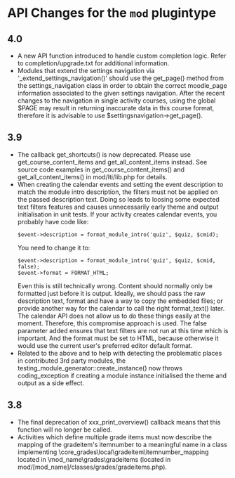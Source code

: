 # API Changes for the `mod` plugintype

## 4.0

- A new API function introduced to handle custom completion logic. Refer to completion/upgrade.txt for additional information.
- Modules that extend the settings navigation via '_extend_settings_navigation()' should use the get_page() method from
  the settings_navigation class in order to obtain the correct moodle_page information associated to the given settings
  navigation. After the recent changes to the navigation in single activity courses, using the global $PAGE may result
  in returning inaccurate data in this course format, therefore it is advisable to use $settingsnavigation->get_page().

## 3.9

- The callback get_shortcuts() is now deprecated. Please use get_course_content_items and get_all_content_items instead.
  See source code examples in get_course_content_items() and get_all_content_items() in mod/lti/lib.php for details.
- When creating the calendar events and setting the event description to match the module intro description, the filters
  must not be applied on the passed description text. Doing so leads to loosing some expected text filters features and
  causes unnecessarily early theme and output initialisation in unit tests. If your activity creates calendar events,
  you probably have code like:
  ```
  $event->description = format_module_intro('quiz', $quiz, $cmid);
  ```
  You need to change it to:
  ```
  $event->description = format_module_intro('quiz', $quiz, $cmid, false);
  $event->format = FORMAT_HTML;
  ```
  Even this is still technically wrong. Content should normally only be formatted just before it is output. Ideally, we
  should pass the raw description text, format and have a way to copy the embedded files; or provide another way for the
  calendar to call the right format_text() later. The calendar API does not allow us to do these things easily at the
  moment. Therefore, this compromise approach is used. The false parameter added ensures that text filters are not run
  at this time which is important. And the format must be set to HTML, because otherwise it would use the current user's
  preferred editor default format.
- Related to the above and to help with detecting the problematic places in contributed 3rd party modules, the
  testing_module_generator::create_instance() now throws coding_exception if creating a module instance initialised the
  theme and output as a side effect.

## 3.8

- The final deprecation of xxx_print_overview() callback means that this function will no longer be called.
- Activities which define multiple grade items must now describe the mapping of the gradeitem's itemnumber to a
  meaningful name in a class implementing \core_grades\local\gradeitem\itemnumber_mapping located in
  \mod_name\grades\gradeitems (located in mod/[mod_name]/classes/grades/gradeitems.php).

